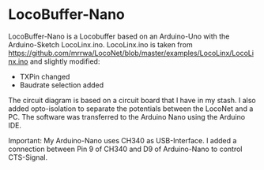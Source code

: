 # LocoBuffer-Nano

LocoBuffer-Nano is a Locobuffer based on an Arduino-Uno with the Arduino-Sketch LocoLinx.ino.
LocoLinx.ino is taken from https://github.com/mrrwa/LocoNet/blob/master/examples/LocoLinx/LocoLinx.ino and slightly modified:
- TXPin changed
- Baudrate selection added

The circuit diagram is based on a circuit board that I have in my stash.
I also added opto-isolation to separate the potentials between the LocoNet and a PC.
The software was transferred to the Arduino Nano using the Arduino IDE.

Important:
My Arduino-Nano uses CH340 as USB-Interface. I added a connection between Pin 9 of CH340 and D9 of Arduino-Nano to control CTS-Signal.
